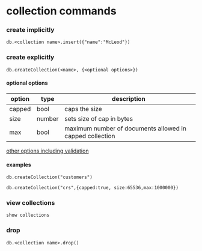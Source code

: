 # collection commands

### create implicitly
```
db.<collection name>.insert({"name":"McLeod"})
```

### create explicitly
```
db.createCollection(<name>, {<optional options>})
```

#### optional options
| option | type | description |
| --- | --- | --- |
| capped | bool | caps the size |
| size | number | sets size of cap in bytes |
| max | bool | maximum number of documents allowed in capped collection |

[other options including validation](https://docs.mongodb.com/manual/reference/method/db.createCollection/)

#### examples
```
db.createCollection("customers")
```

```
db.createCollection("crs",{capped:true, size:65536,max:1000000})
```

### view collections
```
show collections
```

### drop
```
db.<collection name>.drop()

```